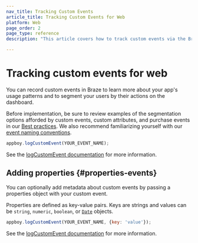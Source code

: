 ```yaml
---
nav_title: Tracking Custom Events
article_title: Tracking Custom Events for Web
platform: Web
page_order: 2
page_type: reference
description: "This article covers how to track custom events via the Braze SDK."

---
```


# Tracking custom events for web

You can record custom events in Braze to learn more about your app's usage patterns and to segment your users by their actions on the dashboard.

Before implementation, be sure to review examples of the segmentation options afforded by custom events, custom attributes, and purchase events in our [Best practices][0]. We also recommend familiarizing yourself with our [event naming conventions]({{site.baseurl}}/user_guide/data_and_analytics/custom_data/event_naming_conventions/).

```javascript
appboy.logCustomEvent(YOUR_EVENT_NAME);
```

See the [logCustomEvent documentation][1] for more information.

## Adding properties {#properties-events}

You can optionally add metadata about custom events by passing a properties object with your custom event.

Properties are defined as key-value pairs.  Keys are strings and values can be `string`, `numeric`, `boolean`, or [`Date`][2] objects.

```javascript
appboy.logCustomEvent(YOUR_EVENT_NAME, {key: 'value'});
```

See the [logCustomEvent documentation][1] for more information.

[0]: {{site.baseurl}}/developer_guide/platform_wide/analytics_overview/#user-data-collection
[1]: https://js.appboycdn.com/web-sdk/latest/doc/module-appboy.html#.logCustomEvent
[2]: http://www.w3schools.com/jsref/jsref_obj_date.asp

